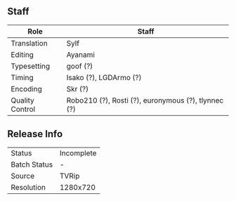 ## Staff

| Role            | Staff                                               |
|-----------------|-----------------------------------------------------|
| Translation     | Sylf                                                |
| Editing         | Ayanami                                             |
| Typesetting     | goof (?)                                            |
| Timing          | Isako (?), LGDArmo (?)                              |
| Encoding        | Skr (?)                                             |
| Quality Control | Robo210 (?), Rosti (?), euronymous (?), tlynnec (?) |

## Release Info

|              |            |
|--------------|------------|
| Status       | Incomplete |
| Batch Status | -          |
| Source       | TVRip      |
| Resolution   | 1280x720   |
